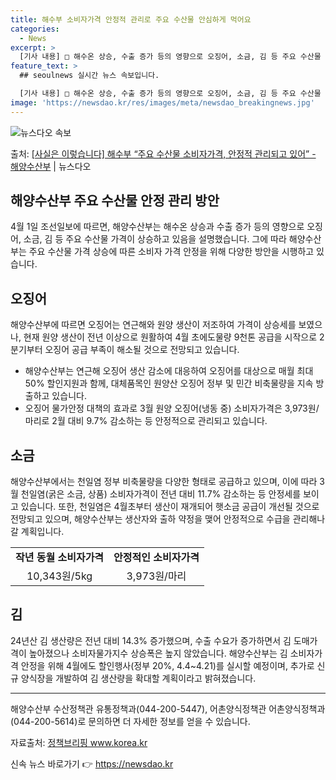 ```yaml
---
title: 해수부 소비자가격 안정적 관리로 주요 수산물 안심하게 먹어요
categories:
  - News
excerpt: >
  [기사 내용] □ 해수온 상승, 수출 증가 등의 영향으로 오징어, 소금, 김 등 주요 수산물 가격이 상승 […
feature_text: >
  ## seoulnews 실시간 뉴스 속보입니다.

  [기사 내용] □ 해수온 상승, 수출 증가 등의 영향으로 오징어, 소금, 김 등 주요 수산물 가격이 상승 […
image: 'https://newsdao.kr/res/images/meta/newsdao_breakingnews.jpg'
---
```


![뉴스다오 속보](https://newsdao.kr/res/images/meta/newsdao_breakingnews.jpg)

<p>출처: <a href="https://newsdao.kr/3475" rel="dofollow">[사실은 이렇습니다] 해수부 “주요 수산물 소비자가격, 안정적 관리되고 있어” - 해양수산부</a> | 뉴스다오</p>

<h2 data-ke-size="size26">해양수산부 주요 수산물 안정 관리 방안</h2>
<p data-ke-size="size16">4월 1일 조선일보에 따르면, 해양수산부는 해수온 상승과 수출 증가 등의 영향으로 오징어, 소금, 김 등 주요 수산물 가격이 상승하고 있음을 설명했습니다. 그에 따라 해양수산부는 주요 수산물 가격 상승에 따른 소비자 가격 안정을 위해 다양한 방안을 시행하고 있습니다.</p>

<h2 data-ke-size="size26">오징어</h2>
<p data-ke-size="size16">해양수산부에 따르면 오징어는 연근해와 원양 생산이 저조하여 가격이 상승세를 보였으나, 현재 원양 생산이 전년 이상으로 원활하여 4월 초에도물량 9천톤 공급을 시작으로 2분기부터 오징어 공급 부족이 해소될 것으로 전망되고 있습니다.</p>

<ul>
  <li>해양수산부는 연근해 오징어 생산 감소에 대응하여 오징어를 대상으로 매월 최대 50% 할인지원과 함께, 대체품목인 원양산 오징어 정부 및 민간 비축물량을 지속 방출하고 있습니다.</li>
  <li>오징어 물가안정 대책의 효과로 3월 원양 오징어(냉동 중) 소비자가격은 3,973원/마리로 2월 대비 9.7% 감소하는 등 안정적으로 관리되고 있습니다.</li>
</ul>

<h2 data-ke-size="size26">소금</h2>
<p data-ke-size="size16">해양수산부에서는 천일염 정부 비축물량을 다양한 형태로 공급하고 있으며, 이에 따라 3월 천일염(굵은 소금, 상품) 소비자가격이 전년 대비 11.7% 감소하는 등 안정세를 보이고 있습니다. 또한, 천일염은 4월초부터 생산이 재개되어 햇소금 공급이 개선될 것으로 전망되고 있으며, 해양수산부는 생산자와 출하 약정을 맺어 안정적으로 수급을 관리해나갈 계획입니다.</p>

<table>
  <tr>
    <td style="text-align: center; height: 17px;"><b>작년 동월 소비자가격</b></td>
    <td style="text-align: center; height: 17px;"><b>안정적인 소비자가격</b></td>
  </tr>
  <tr>
    <td style="text-align: center; height: 17px;">10,343원/5kg</td>
    <td style="text-align: center; height: 17px;">3,973원/마리</td>
  </tr>
</table>

<h2 data-ke-size="size26">김</h2>
<p data-ke-size="size16">24년산 김 생산량은 전년 대비 14.3% 증가했으며, 수출 수요가 증가하면서 김 도매가격이 높아졌으나 소비자물가지수 상승폭은 높지 않았습니다. 해양수산부는 김 소비자가격 안정을 위해 4월에도 할인행사(정부 20%, 4.4~4.21)를 실시할 예정이며, 추가로 신규 양식장을 개발하여 김 생산량을 확대할 계획이라고 밝혀졌습니다.</p>

<hr>
<p data-ke-size="size16">해양수산부 수산정책관 유통정책과(044-200-5447), 어촌양식정책관 어촌양식정책과(044-200-5614)로 문의하면 더 자세한 정보를 얻을 수 있습니다.</p>
<p data-ke-size="size16">자료출처: <a href="https://newsdao.kr/3475">정책브리핑 www.korea.kr</a></p> 

신속 뉴스 바로가기 👉 <a href="https://newsdao.kr" rel="dofollow">https://newsdao.kr</a>


